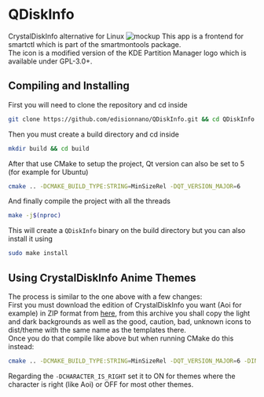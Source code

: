 # QDiskInfo
CrystalDiskInfo alternative for Linux
![mockup](https://github.com/edisionnano/QDiskInfo/assets/26039434/e5488f41-6ea2-4304-9ae8-13d5dac7715b)
This app is a frontend for smartctl which is part of the smartmontools package.<br>
The icon is a modified version of the KDE Partition Manager logo which is available under GPL-3.0+.

## Compiling and Installing
First you will need to clone the repository and cd inside
```sh
git clone https://github.com/edisionnano/QDiskInfo.git && cd QDiskInfo
```
Then you must create a build directory and cd inside
```sh
mkdir build && cd build
```
After that use CMake to setup the project, Qt version can also be set to 5 (for example for Ubuntu)
```sh
cmake .. -DCMAKE_BUILD_TYPE:STRING=MinSizeRel -DQT_VERSION_MAJOR=6
```
And finally compile the project with all the threads
```sh
make -j$(nproc)
```
This will create a `QDiskInfo` binary on the build directory but you can also install it using
```sh
sudo make install
```

## Using CrystalDiskInfo Anime Themes
The process is similar to the one above with a few changes:<br>
First you must download the edition of CrystalDiskInfo you want (Aoi for example) in ZIP format from [here](https://crystalmark.info/en/download/), from this archive you shall copy the light and dark backgrounds as well as the good, caution, bad, unknown icons to dist/theme with the same name as the templates there.<br>
Once you do that compile like above but when running CMake do this instead:
```sh
cmake .. -DCMAKE_BUILD_TYPE:STRING=MinSizeRel -DQT_VERSION_MAJOR=6 -DINCLUDE_OPTIONAL_RESOURCES=ON -DCHARACTER_IS_RIGHT=ON
```
Regarding the `-DCHARACTER_IS_RIGHT` set it to ON for themes where the character is right (like Aoi) or OFF for most other themes.

